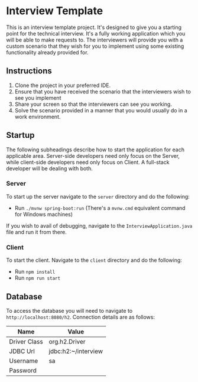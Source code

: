 # Interview Template

This is an interview template project. It's designed to give you a starting point for the technical interview. It's a
fully working application which you will be able to make requests to. The interviewers will provide you with a custom
scenario that they wish for you to implement using some existing functionality already provided for.

## Instructions

1. Clone the project in your preferred IDE.
3. Ensure that you have received the scenario that the interviewers wish to see you implement
4. Share your screen so that the interviewers can see you working.
5. Solve the scenario provided in a manner that you would usually do in a work environment.

## Startup
The following subheadings describe how to start the application for each 
applicable area. Server-side developers need only focus on the Server, while
client-side developers need only focus on Client. A full-stack developer will
be dealing with both.

### Server
To start up the server navigate to the `server` directory and do the following:

* Run `./mvnw spring-boot:run` (There's a `mvnw.cmd` equivalent command for Windows machines)

If you wish to avail of debugging, navigate to the `InterviewApplication.java` file
and run it from there.

### Client

To start the client. Navigate to the `client` directory and do the following:
* Run `npm install`
* Run `npm run start`

## Database

To access the database you will need to navigate to `http://localhost:8080/h2`. Connection details are as follows:

|Name|Value|
|----|---|
|Driver Class| org.h2.Driver|
|JDBC Url|jdbc:h2:~/interview|
|Username|sa|
|Password||

